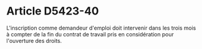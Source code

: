 # Article D5423-40

  
L'inscription comme demandeur d'emploi doit intervenir dans les trois mois à compter de la fin du contrat de travail pris en considération pour l'ouverture des droits.